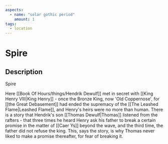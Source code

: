 ```yaml
---
aspects: 
  - name: "solar gothic period"
    amount: 1
tags:
  - location
---
```


# Spire

## Description
Spire

Here [[Book Of Hours/things/Hendrik Dewulf]] met in secret with [[King Henry VIII|King Henry]] - once the Bronze King, now 'Old Coppernose', for [[the Great Debasement]] had ended the supremacy of the [[The Leashed Flame|Leashed Flame]], and Henry's heirs were no more than human. There is a story that Hendrik's son [[Thomas Dewulf|Thomas]] listened from the rafters - that three times he heard Henry ask his father to break a certain promise in the matter of [[Caer Ys]] beyond the wave, and the third time, the father did not refuse the king. This, says the story, is why Thomas never liked to make a promise thereafter, for fear of breaking it.